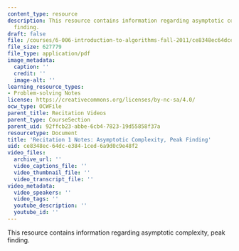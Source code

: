 ```yaml
---
content_type: resource
description: This resource contains information regarding asymptotic complexity, peak
  finding.
draft: false
file: /courses/6-006-introduction-to-algorithms-fall-2011/ce8348ec64dce3841ced6a9d0c9e48f2_MIT6_006F11_rec01.pdf
file_size: 627779
file_type: application/pdf
image_metadata:
  caption: ''
  credit: ''
  image-alt: ''
learning_resource_types:
- Problem-solving Notes
license: https://creativecommons.org/licenses/by-nc-sa/4.0/
ocw_type: OCWFile
parent_title: Recitation Videos
parent_type: CourseSection
parent_uid: 92ffcb23-abbe-6cb4-7823-19d55858f37a
resourcetype: Document
title: 'Recitation 1 Notes: Asymptotic Complexity, Peak Finding'
uid: ce8348ec-64dc-e384-1ced-6a9d0c9e48f2
video_files:
  archive_url: ''
  video_captions_file: ''
  video_thumbnail_file: ''
  video_transcript_file: ''
video_metadata:
  video_speakers: ''
  video_tags: ''
  youtube_description: ''
  youtube_id: ''
---
```

This resource contains information regarding asymptotic complexity, peak finding.